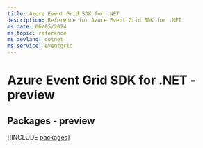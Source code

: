 ```yaml
---
title: Azure Event Grid SDK for .NET
description: Reference for Azure Event Grid SDK for .NET
ms.date: 06/05/2024
ms.topic: reference
ms.devlang: dotnet
ms.service: eventgrid
---
```

# Azure Event Grid SDK for .NET - preview
## Packages - preview
[!INCLUDE [packages](event-grid-index.md)]